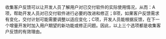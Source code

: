 收集客户反馈可以让开发人员了解用户对已交付软件的实际使用情况，从而：A项，帮助开发人员对已交付软件进行必要的改进和修正；B项，如果客户反馈需求有变化，交付计划可能需要调整以适应变化；C项，开发人员能根据反馈，在下一个增量开发时加入用户期望的新功能或修正问题。因此，以上三个选项都是收集客户反馈的有效理由。